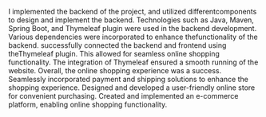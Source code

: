 I implemented the backend of the project, and utilized differentcomponents to design and implement the backend. Technologies such as Java, Maven, Spring Boot, and Thymeleaf plugin were used in the backend development.
Various dependencies were incorporated to enhance thefunctionality of the backend.
successfully connected the backend and frontend using theThymeleaf plugin. This allowed for seamless online shopping functionality.
The integration of Thymeleaf ensured a smooth running of the website. Overall, the online shopping experience was a success.
Seamlessly incorporated payment and shipping solutions to enhance the shopping experience.
Designed and developed a user-friendly online store for convenient purchasing.
Created and implemented an e-commerce platform, enabling online shopping functionality.
